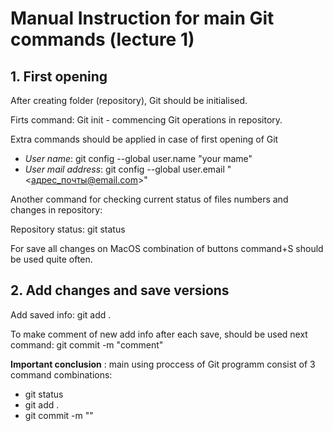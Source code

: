 # Manual Instruction for main Git commands (lecture 1)

## 1. First opening

After creating folder (repository), Git should be initialised.

Firts command: Git init - commencing Git operations in repository.

Extra commands should be applied in case of first opening of Git
* *User name*: git config --global user.name "your mame"
* *User mail address*: git config --global user.email "<адрес_почты@email.com>"

Another command for checking current status of files numbers and changes in repository:

Repository status: git status

For save all changes on MacOS combination of buttons command+S should be used quite often. 

## 2. Add changes and save versions

Add saved info: git add .

To make comment of new add info after each save, should be used next command: git commit -m "comment"

**Important conclusion** : main using proccess of Git programm consist of 3 command combinations: 
* git status
* git add .
* git commit -m ""

